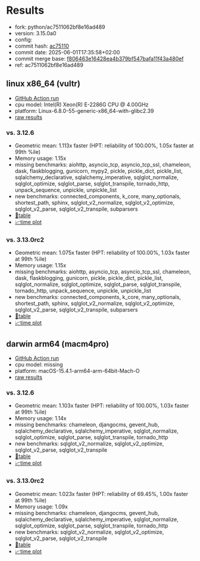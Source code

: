 # Results

- fork: python/ac7511062bf8e16ad489
- version: 3.15.0a0
- config: 
- commit hash: [ac75110](https://github.com/python/cpython/commit/ac75110)
- commit date: 2025-06-01T17:35:58+02:00
- commit merge base: [f806463e16428ea4b379bf547bafa11f43a480ef](https://github.com/python/cpython/commit/f806463e16428ea4b379bf547bafa11f43a480ef)
- ref: ac7511062bf8e16ad489

## linux x86_64 (vultr)

- [GitHub Action run](https://github.com/facebookexperimental/free-threading-benchmarking/actions/runs/15381141267)
- cpu model: Intel(R) Xeon(R) E-2286G CPU @ 4.00GHz
- platform: Linux-6.8.0-55-generic-x86_64-with-glibc2.39
- [raw results](bm-20250601-vultr-x86_64-python-ac7511062bf8e16ad489-3.15.0a0-ac75110.json)

### vs. 3.12.6

- Geometric mean: 1.113x faster (HPT: reliability of 100.00%, 1.05x faster at 99th %ile)
- Memory usage: 1.15x
- missing benchmarks: aiohttp, asyncio_tcp, asyncio_tcp_ssl, chameleon, dask, flaskblogging, gunicorn, mypy2, pickle, pickle_dict, pickle_list, sqlalchemy_declarative, sqlalchemy_imperative, sqlglot_normalize, sqlglot_optimize, sqlglot_parse, sqlglot_transpile, tornado_http, unpack_sequence, unpickle, unpickle_list
- new benchmarks: connected_components, k_core, many_optionals, shortest_path, sphinx, sqlglot_v2_normalize, sqlglot_v2_optimize, sqlglot_v2_parse, sqlglot_v2_transpile, subparsers
- [📄table](bm-20250601-vultr-x86_64-python-ac7511062bf8e16ad489-3.15.0a0-ac75110-vs-3.12.6.md)
- [📈time plot](bm-20250601-vultr-x86_64-python-ac7511062bf8e16ad489-3.15.0a0-ac75110-vs-3.12.6.svg)

### vs. 3.13.0rc2

- Geometric mean: 1.075x faster (HPT: reliability of 100.00%, 1.03x faster at 99th %ile)
- Memory usage: 1.15x
- missing benchmarks: aiohttp, asyncio_tcp, asyncio_tcp_ssl, chameleon, dask, flaskblogging, gunicorn, pickle, pickle_dict, pickle_list, sqlglot_normalize, sqlglot_optimize, sqlglot_parse, sqlglot_transpile, tornado_http, unpack_sequence, unpickle, unpickle_list
- new benchmarks: connected_components, k_core, many_optionals, shortest_path, sphinx, sqlglot_v2_normalize, sqlglot_v2_optimize, sqlglot_v2_parse, sqlglot_v2_transpile, subparsers
- [📄table](bm-20250601-vultr-x86_64-python-ac7511062bf8e16ad489-3.15.0a0-ac75110-vs-3.13.0rc2.md)
- [📈time plot](bm-20250601-vultr-x86_64-python-ac7511062bf8e16ad489-3.15.0a0-ac75110-vs-3.13.0rc2.svg)

## darwin arm64 (macm4pro)

- [GitHub Action run](https://github.com/facebookexperimental/free-threading-benchmarking/actions/runs/15381141267)
- cpu model: missing
- platform: macOS-15.4.1-arm64-arm-64bit-Mach-O
- [raw results](bm-20250601-macm4pro-arm64-python-ac7511062bf8e16ad489-3.15.0a0-ac75110.json)

### vs. 3.12.6

- Geometric mean: 1.103x faster (HPT: reliability of 100.00%, 1.03x faster at 99th %ile)
- Memory usage: 1.14x
- missing benchmarks: chameleon, djangocms, gevent_hub, sqlalchemy_declarative, sqlalchemy_imperative, sqlglot_normalize, sqlglot_optimize, sqlglot_parse, sqlglot_transpile, tornado_http
- new benchmarks: sqlglot_v2_normalize, sqlglot_v2_optimize, sqlglot_v2_parse, sqlglot_v2_transpile
- [📄table](bm-20250601-macm4pro-arm64-python-ac7511062bf8e16ad489-3.15.0a0-ac75110-vs-3.12.6.md)
- [📈time plot](bm-20250601-macm4pro-arm64-python-ac7511062bf8e16ad489-3.15.0a0-ac75110-vs-3.12.6.svg)

### vs. 3.13.0rc2

- Geometric mean: 1.023x faster (HPT: reliability of 69.45%, 1.00x faster at 99th %ile)
- Memory usage: 1.09x
- missing benchmarks: chameleon, djangocms, gevent_hub, sqlalchemy_declarative, sqlalchemy_imperative, sqlglot_normalize, sqlglot_optimize, sqlglot_parse, sqlglot_transpile, tornado_http
- new benchmarks: sqlglot_v2_normalize, sqlglot_v2_optimize, sqlglot_v2_parse, sqlglot_v2_transpile
- [📄table](bm-20250601-macm4pro-arm64-python-ac7511062bf8e16ad489-3.15.0a0-ac75110-vs-3.13.0rc2.md)
- [📈time plot](bm-20250601-macm4pro-arm64-python-ac7511062bf8e16ad489-3.15.0a0-ac75110-vs-3.13.0rc2.svg)

